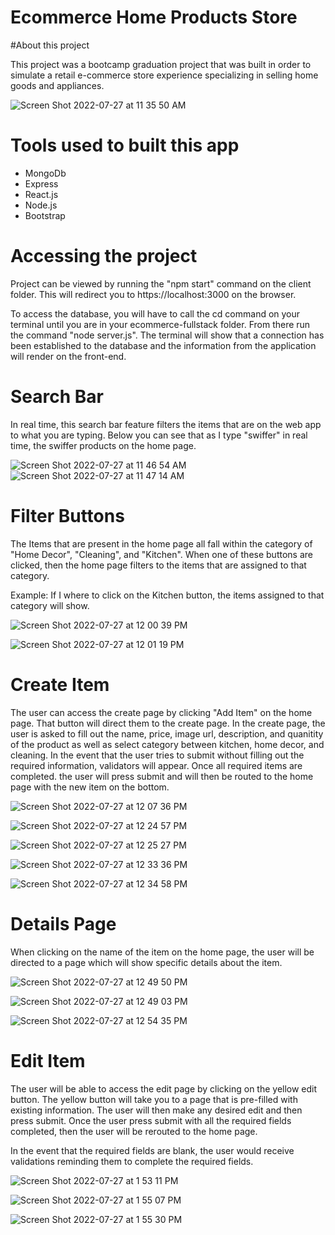# Ecommerce Home Products Store

#About this project 

  This project was a bootcamp graduation project that was built in order to simulate a retail e-commerce store experience specializing in selling home goods and appliances.
  
![Screen Shot 2022-07-27 at 11 35 50 AM](https://user-images.githubusercontent.com/66094112/181289023-14556558-132b-4f52-af87-03d5fdd69bcb.png)


# Tools used to built this app
  - MongoDb
  - Express
  - React.js
  - Node.js
  - Bootstrap 

# Accessing the project
Project can be viewed by running the "npm start" command on the client folder.  This will redirect you to https://localhost:3000 on the browser.

To access the database, you will have to call the cd command on your terminal until you are in your ecommerce-fullstack folder.  From there run the command "node server.js".  The terminal will show that a connection has been established to the database and the information from the application will render on the front-end.


# Search Bar
In real time, this search bar feature filters the items that are on the web app to what you are typing. Below you can see that as I type "swiffer" in real time, the swiffer products on the home page.  
  
![Screen Shot 2022-07-27 at 11 46 54 AM](https://user-images.githubusercontent.com/66094112/181291477-3dac5524-315c-4ae4-b60e-a89241b969aa.png)
![Screen Shot 2022-07-27 at 11 47 14 AM](https://user-images.githubusercontent.com/66094112/181291598-7e7f41c5-71f8-4978-95c6-faa902d92be9.png)


# Filter Buttons 
The Items that are present in the home page all fall within the category of "Home Decor", "Cleaning", and "Kitchen".  When one of these buttons are clicked, then the home page filters to the items that are assigned to that category. 

Example: If I where to click on the Kitchen button, the items assigned to that category will show. 

![Screen Shot 2022-07-27 at 12 00 39 PM](https://user-images.githubusercontent.com/66094112/181294491-e0af9c4a-c57e-466f-bd7c-4248b967bde6.png)

![Screen Shot 2022-07-27 at 12 01 19 PM](https://user-images.githubusercontent.com/66094112/181294622-3118fb14-4ff6-4062-beca-76535265fc96.png)

# Create Item

The user can access the create page by clicking "Add Item" on the home page.  That button will direct them to the create page.  In the create page, the user is asked to fill out the name, price, image url, description, and quanitity of the product as well as select category between kitchen, home decor, and cleaning.  In the event that the user tries to submit without filling out the required information, validators will appear.  Once all required items are completed. the user will press submit and will then be routed to the home page with the new item on the bottom. 

![Screen Shot 2022-07-27 at 12 07 36 PM](https://user-images.githubusercontent.com/66094112/181295957-e13cbe86-60e6-4b7b-ada1-9838f70fcf4c.png)

![Screen Shot 2022-07-27 at 12 24 57 PM](https://user-images.githubusercontent.com/66094112/181299469-b1fe5dcf-073e-4d9c-a34c-08f922bc1b59.png)

![Screen Shot 2022-07-27 at 12 25 27 PM](https://user-images.githubusercontent.com/66094112/181299605-32333ce3-1ae6-45c6-bbcc-46e2d6579546.png)

![Screen Shot 2022-07-27 at 12 33 36 PM](https://user-images.githubusercontent.com/66094112/181301209-b2fb8db1-28cd-4ea1-901b-c6f72e1a8e2f.png)

![Screen Shot 2022-07-27 at 12 34 58 PM](https://user-images.githubusercontent.com/66094112/181301499-a4c007b5-687b-4cd3-b45d-48bc805c34d5.png)

# Details Page 
When clicking on the name of the item on the home page, the user will be directed to a page which will show specific details about the item. 

![Screen Shot 2022-07-27 at 12 49 50 PM](https://user-images.githubusercontent.com/66094112/181304381-94a40d23-fdcd-4f80-a6bc-90f2281c463c.png)

![Screen Shot 2022-07-27 at 12 49 03 PM](https://user-images.githubusercontent.com/66094112/181304245-f2a96bc9-3929-48e0-b5f5-9ab28dd7288b.png)

![Screen Shot 2022-07-27 at 12 54 35 PM](https://user-images.githubusercontent.com/66094112/181305239-eb09564d-e3d9-4d4c-bb32-6f9a83e685f2.png)

# Edit Item 

The user will be able to access the edit page by clicking on the yellow edit button.  The yellow button will take you to a page that is pre-filled with existing information. The user will then make any desired edit and then press submit. Once the user press submit with all the required fields completed, then the user will be rerouted to the home page. 

In the event that the required fields are blank, the user would receive validations reminding them to complete the required fields.

![Screen Shot 2022-07-27 at 1 53 11 PM](https://user-images.githubusercontent.com/66094112/181336265-c3cc2a9e-ff9b-42b1-b741-e72d58faf88a.png)

![Screen Shot 2022-07-27 at 1 55 07 PM](https://user-images.githubusercontent.com/66094112/181339856-9140cb39-e639-4586-96dd-d8126794ae77.png)

![Screen Shot 2022-07-27 at 1 55 30 PM](https://user-images.githubusercontent.com/66094112/181340021-9c125899-656d-4ea6-88a7-e6b30e22a48c.png)


